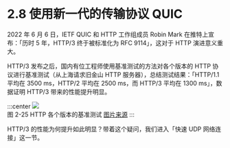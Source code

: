 # 2.8 使用新一代的传输协议 QUIC

2022 年 6 月 6 日，IETF QUIC 和 HTTP 工作组成员 Robin Mark 在推特上宣布：「历时 5 年，HTTP/3 终于被标准化为 RFC 9114」，这对于 HTTP 演进意义重大。

HTTP/3 发布之后，国内有位工程师使用基准测试的方法对各个版本的 HTTP 协议进行基准测试（从上海请求旧金山 HTTP 服务器），总结测试结果：「HTTP/1.1 平均在 3500 ms，HTTP/2 平均在 2500 ms，而 HTTP/3 平均在 1300 ms」，数据证明 HTTP/3 带来的性能提升明显。

:::center
  ![](../assets/http3.png)<br/>
  图 2-25 HTTP 各个版本的基准测试 [图片来源](https://www.cnblogs.com/myshowtime/p/16227260.html)
:::

HTTP/3 的性能为何提升如此明显？带着这个疑问，我们进入「快速 UDP 网络连接」这一节。